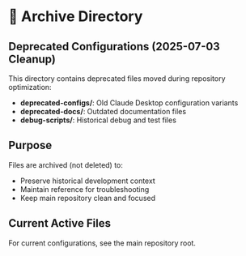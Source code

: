 # 📁 Archive Directory

## Deprecated Configurations (2025-07-03 Cleanup)

This directory contains deprecated files moved during repository optimization:

- **deprecated-configs/**: Old Claude Desktop configuration variants
- **deprecated-docs/**: Outdated documentation files  
- **debug-scripts/**: Historical debug and test files

## Purpose

Files are archived (not deleted) to:
- Preserve historical development context
- Maintain reference for troubleshooting
- Keep main repository clean and focused

## Current Active Files

For current configurations, see the main repository root.
